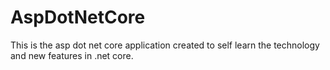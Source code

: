# AspDotNetCore
This is the asp dot net core application created to self learn the technology and new features in .net core.
